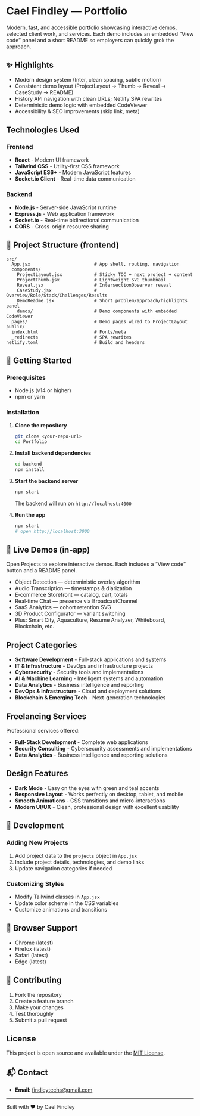 # Cael Findley — Portfolio

Modern, fast, and accessible portfolio showcasing interactive demos, selected client work, and services. Each demo includes an embedded “View code” panel and a short README so employers can quickly grok the approach.

## ✨ Highlights

- Modern design system (Inter, clean spacing, subtle motion)
- Consistent demo layout (ProjectLayout → Thumb → Reveal → CaseStudy → README)
- History API navigation with clean URLs; Netlify SPA rewrites
- Deterministic demo logic with embedded CodeViewer
- Accessibility & SEO improvements (skip link, meta)

## Technologies Used

### Frontend
- **React** - Modern UI framework
- **Tailwind CSS** - Utility-first CSS framework
- **JavaScript ES6+** - Modern JavaScript features
- **Socket.io Client** - Real-time data communication

### Backend
- **Node.js** - Server-side JavaScript runtime
- **Express.js** - Web application framework
- **Socket.io** - Real-time bidirectional communication
- **CORS** - Cross-origin resource sharing

## 📁 Project Structure (frontend)

```
src/
  App.jsx                        # App shell, routing, navigation
  components/
    ProjectLayout.jsx            # Sticky TOC + next project + content
    ProjectThumb.jsx             # Lightweight SVG thumbnail
    Reveal.jsx                   # IntersectionObserver reveal
    CaseStudy.jsx                # Overview/Role/Stack/Challenges/Results
    DemoReadme.jsx               # Short problem/approach/highlights panel
    demos/                       # Demo components with embedded CodeViewer
  pages/                         # Demo pages wired to ProjectLayout
public/
  index.html                     # Fonts/meta
  _redirects                     # SPA rewrites
netlify.toml                     # Build and headers
```

## 🚀 Getting Started

### Prerequisites
- Node.js (v14 or higher)
- npm or yarn

### Installation

1. **Clone the repository**
   ```bash
   git clone <your-repo-url>
   cd Portfolio
   ```

2. **Install backend dependencies**
   ```bash
   cd backend
   npm install
   ```

3. **Start the backend server**
   ```bash
   npm start
   ```
   The backend will run on `http://localhost:4000`

4. **Run the app**
   ```bash
   npm start
   # open http://localhost:3000
   ```

## 🧪 Live Demos (in‑app)

Open Projects to explore interactive demos. Each includes a “View code” button and a README panel.

- Object Detection — deterministic overlay algorithm
- Audio Transcription — timestamps & diarization
- E‑commerce Storefront — catalog, cart, totals
- Real‑time Chat — presence via BroadcastChannel
- SaaS Analytics — cohort retention SVG
- 3D Product Configurator — variant switching
- Plus: Smart City, Aquaculture, Resume Analyzer, Whiteboard, Blockchain, etc.

## Project Categories

- **Software Development** - Full-stack applications and systems
- **IT & Infrastructure** - DevOps and infrastructure projects
- **Cybersecurity** - Security tools and implementations
- **AI & Machine Learning** - Intelligent systems and automation
- **Data Analytics** - Business intelligence and reporting
- **DevOps & Infrastructure** - Cloud and deployment solutions
- **Blockchain & Emerging Tech** - Next-generation technologies

## Freelancing Services

Professional services offered:

- **Full-Stack Development** - Complete web applications
- **Security Consulting** - Cybersecurity assessments and implementations
- **Data Analytics** - Business intelligence and reporting solutions

## Design Features

- **Dark Mode** - Easy on the eyes with green and teal accents
- **Responsive Layout** - Works perfectly on desktop, tablet, and mobile
- **Smooth Animations** - CSS transitions and micro-interactions
- **Modern UI/UX** - Clean, professional design with excellent usability

## 🔧 Development

### Adding New Projects
1. Add project data to the `projects` object in `App.jsx`
2. Include project details, technologies, and demo links
3. Update navigation categories if needed

### Customizing Styles
- Modify Tailwind classes in `App.jsx`
- Update color scheme in the CSS variables
- Customize animations and transitions

## 📱 Browser Support

- Chrome (latest)
- Firefox (latest)
- Safari (latest)
- Edge (latest)

## 🤝 Contributing

1. Fork the repository
2. Create a feature branch
3. Make your changes
4. Test thoroughly
5. Submit a pull request

## License

This project is open source and available under the [MIT License](LICENSE).

## 📬 Contact

- **Email**: findleytechs@gmail.com

---

Built with ❤️ by Cael Findley
